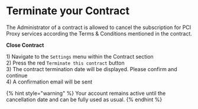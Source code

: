 # Terminate your Contract

The Administrator of a contract is allowed to cancel the subscription for PCI Proxy services according the Terms & Conditions mentioned in the contract.&#x20;

**Close Contract**

1\) Navigate to the `Settings` menu within the Contract section\
2\) Press the red `Terminate this contract` button\
3\) The contract termination date will be displayed. Please confirm and continue\
4\) A confirmation email will be sent

{% hint style="warning" %}
Your account remains active until the cancellation date and can be fully used as usual.&#x20;
{% endhint %}
